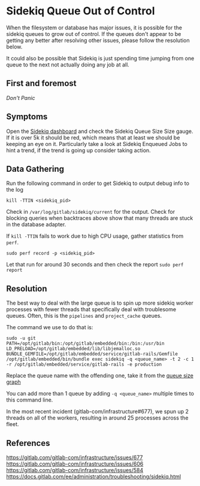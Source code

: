 # Sidekiq Queue Out of Control

When the filesystem or database has major issues, it is possible
for the sidekiq queues to grow out of control. If the queues don't appear
to be getting any better after resolving other issues, please follow
the resolution below.

It could also be possible that Sidekiq is just spending time jumping from one
queue to the next not actually doing any job at all.

## First and foremost

*Don't Panic*

## Symptoms

Open the [Sidekiq dashboard](http://performance.gitlab.net/dashboard/db/sidekiq-stats)
and check the Sidekiq Queue Size Size gauge. If it is over 5k it should be red, which
means that at least we should be keeping an eye on it.
Particularly take a look at Sidekiq Enqueued Jobs to hint a trend, if the trend
is going up consider taking action.

## Data Gathering

Run the following command in order to get Sidekiq to output debug info to the log

```
kill -TTIN <sidekiq_pid>
```

Check in `/var/log/gitlab/sidekiq/current` for the output. Check for blocking
queries when backtraces above show that many threads are stuck in the database adapter.

If `kill -TTIN` fails to work due to high CPU usage, gather statistics from `perf`.

```
sudo perf record -p <sidekiq_pid>
```

Let that run for around 30 seconds and then check the report `sudo perf report`

## Resolution

The best way to deal with the large queue is to spin up more sidekiq worker processes
with fewer threads that specifically deal with troublesome queues. Often, this is the
`pipelines` and `project_cache` queues.

The command we use to do that is:

```
sudo -u git PATH=/opt/gitlab/bin:/opt/gitlab/embedded/bin:/bin:/usr/bin LD_PRELOAD=/opt/gitlab/embedded/lib/libjemalloc.so BUNDLE_GEMFILE=/opt/gitlab/embedded/service/gitlab-rails/Gemfile /opt/gitlab/embedded/bin/bundle exec sidekiq -q <queue_name> -t 2 -c 1 -r /opt/gitlab/embedded/service/gitlab-rails -e production
```

Replace the queue name with the offending one, take it from the
[queue size graph](http://performance.gitlab.net/dashboard/db/sidekiq-stats?panelId=3&fullscreen)

You can add more than 1 queue by adding `-q <queue_name>` multiple times to this command line.

In the most recent incident (gitlab-com/infrastructure#677), we spun up 2 threads on all
of the workers, resulting in around 25 processes across the fleet.

## References

https://gitlab.com/gitlab-com/infrastructure/issues/677
https://gitlab.com/gitlab-com/infrastructure/issues/606
https://gitlab.com/gitlab-com/infrastructure/issues/584
https://docs.gitlab.com/ee/administration/troubleshooting/sidekiq.html
